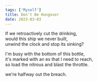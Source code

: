 ```yaml
---
tags: ['Myself']
title: Don't Be Hungover
date: 2023-03-03
---
```


If we retroactively cut the drinking,  
would this ship we never built,  
unwind the clock and stop its sinking? 

I'm busy with the bottom of this bottle,  
it's marked with an ex that I need to reach,  
so load the nitrous and blast the throttle.

we're halfway out the breach.  
